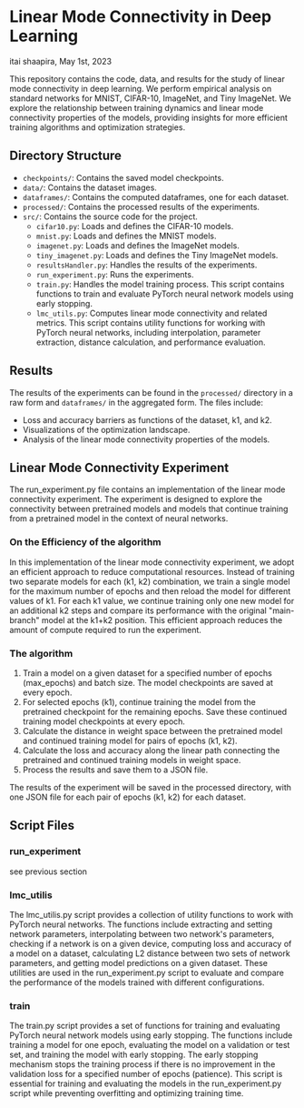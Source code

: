 # Linear Mode Connectivity in Deep Learning
itai shaapira, May 1st, 2023

This repository contains the code, data, and results for the study of linear mode connectivity in deep learning. We perform empirical analysis on standard networks for MNIST, CIFAR-10, ImageNet, and Tiny ImageNet. We explore the relationship between training dynamics and linear mode connectivity properties of the models, providing insights for more efficient training algorithms and optimization strategies.

## Directory Structure

- `checkpoints/`: Contains the saved model checkpoints.
- `data/`: Contains the dataset images.
- `dataframes/`: Contains the computed dataframes, one for each dataset.
- `processed/`: Contains the processed results of the experiments.
- `src/`: Contains the source code for the project.
  - `cifar10.py`: Loads and defines the CIFAR-10 models.
  - `mnist.py`: Loads and defines the MNIST models.
  - `imagenet.py`: Loads and defines the ImageNet models.
  - `tiny_imagenet.py`: Loads and defines the Tiny ImageNet models.
  - `resultsHandler.py`: Handles the results of the experiments.
  - `run_experiment.py`: Runs the experiments.
  - `train.py`: Handles the model training process.  This script contains functions to train and evaluate PyTorch neural network models using early stopping.
  - `lmc_utils.py`: Computes linear mode connectivity and related metrics. This script contains utility functions for working with PyTorch neural networks, including interpolation, parameter extraction, distance calculation, and performance evaluation.

## Results

The results of the experiments can be found in the `processed/` directory in a raw form and `dataframes/` in the aggregated form. The files include:

- Loss and accuracy barriers as functions of the dataset, k1, and k2.
- Visualizations of the optimization landscape.
- Analysis of the linear mode connectivity properties of the models.

## Linear Mode Connectivity Experiment
The run_experiment.py file contains an implementation of the linear mode connectivity experiment. The experiment is designed to explore the connectivity between pretrained models and models that continue training from a pretrained model in the context of neural networks.

### On the Efficiency of the algorithm
In this implementation of the linear mode connectivity experiment, we adopt an efficient approach to reduce computational resources.
Instead of training two separate models for each (k1, k2) combination, we train a single model for the maximum number of epochs and then reload the model for different values of k1. 
For each k1 value, we continue training only one new model for an additional k2 steps and compare its performance with the original "main-branch" model at the k1+k2 position. 
This efficient approach reduces the amount of compute required to run the experiment.


### The algorithm
1. Train a model on a given dataset for a specified number of epochs (max_epochs) and batch size. The model checkpoints are saved at every epoch.
2. For selected epochs (k1), continue training the model from the pretrained checkpoint for the remaining epochs. Save these continued training model checkpoints at every epoch.
3. Calculate the distance in weight space between the pretrained model and continued training model for pairs of epochs (k1, k2).
4. Calculate the loss and accuracy along the linear path connecting the pretrained and continued training models in weight space.
5. Process the results and save them to a JSON file.

The results of the experiment will be saved in the processed directory, with one JSON file for each pair of epochs (k1, k2) for each dataset.


## Script Files 
### run_experiment
see previous section
### lmc_utilis
The lmc_utilis.py script provides a collection of utility functions to work with PyTorch neural networks. The functions include extracting and setting network parameters, interpolating between two network's parameters, checking if a network is on a given device, computing loss and accuracy of a model on a dataset, calculating L2 distance between two sets of network parameters, and getting model predictions on a given dataset. These utilities are used in the run_experiment.py script to evaluate and compare the performance of the models trained with different configurations.

### train
The train.py script provides a set of functions for training and evaluating PyTorch neural network models using early stopping. The functions include training a model for one epoch, evaluating the model on a validation or test set, and training the model with early stopping. The early stopping mechanism stops the training process if there is no improvement in the validation loss for a specified number of epochs (patience). This script is essential for training and evaluating the models in the run_experiment.py script while preventing overfitting and optimizing training time.




